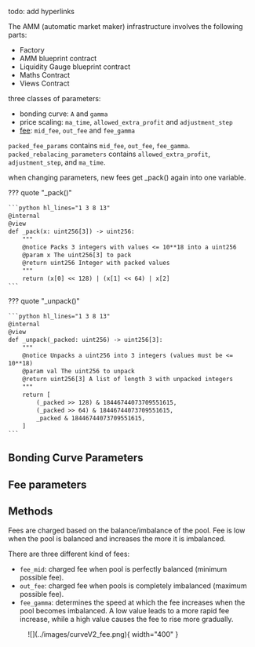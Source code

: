 todo:
add hyperlinks



The AMM (automatic market maker) infrastructure involves the following parts:

- Factory
- AMM blueprint contract
- Liquidity Gauge blueprint contract
- Maths Contract
- Views Contract



three classes of parameters: 

- bonding curve: `A` and `gamma`  
- price scaling: `ma_time`, `allowed_extra_profit` and `adjustment_step`  
- [fee](#fee): `mid_fee`, `out_fee` and `fee_gamma` 



`packed_fee_params` contains `mid_fee`, `out_fee`, `fee_gamma`.
`packed_rebalacing_parameters` contains `allowed_extra_profit`, `adjustment_step`, and `ma_time`.

when changing parameters, new fees get _pack() again into one variable.

??? quote "_pack()"

    ```python hl_lines="1 3 8 13"
    @internal
    @view
    def _pack(x: uint256[3]) -> uint256:
        """
        @notice Packs 3 integers with values <= 10**18 into a uint256
        @param x The uint256[3] to pack
        @return uint256 Integer with packed values
        """
        return (x[0] << 128) | (x[1] << 64) | x[2]
    ```


??? quote "_unpack()"

    ```python hl_lines="1 3 8 13"
    @internal
    @view
    def _unpack(_packed: uint256) -> uint256[3]:
        """
        @notice Unpacks a uint256 into 3 integers (values must be <= 10**18)
        @param val The uint256 to unpack
        @return uint256[3] A list of length 3 with unpacked integers
        """
        return [
            (_packed >> 128) & 18446744073709551615,
            (_packed >> 64) & 18446744073709551615,
            _packed & 18446744073709551615,
        ]
    ```


## **Bonding Curve Parameters**

## Fee parameters


## **Methods**

Fees are charged based on the balance/imbalance of the pool. Fee is low when the pool is balanced and increases the more it is imbalanced.

There are three different kind of fees:  

- `fee_mid`: charged fee when pool is perfectly balanced (minimum possible fee).  
- `out_fee`: charged fee when pools is completely imbalanced (maximum possible fee).
- `fee_gamma`: determines the speed at which the fee increases when the pool becomes imbalanced. A low value leads to a more rapid fee increase, while a high value causes the fee to rise more gradually.


<figure markdown>
  ![](../images/curveV2_fee.png){ width="400" }
  <figcaption></figcaption>
</figure>